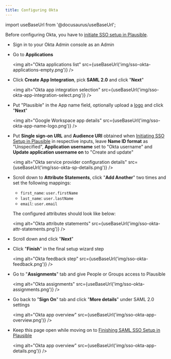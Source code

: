```yaml
---
title: Configuring Okta
---
```


import useBaseUrl from '@docusaurus/useBaseUrl';

Before configuring Okta, you have to [initiate SSO setup in Plausible](sso#initiating-sso-setup-in-plausible).

- Sign in to your Okta Admin console as an Admin
- Go to **Applications**

  <img alt="Okta applications list" src={useBaseUrl('img/sso-okta-applications-empty.png')} />

- Click **Create App Integration**, pick **SAML 2.0** and click "**Next**"

  <img alt="Okta app integration selection" src={useBaseUrl('img/sso-okta-app-integration-select.png')} />

- Put "Plausible" in the App name field, optionally upload a [logo](/img/plausible_logo.png) and click "**Next**"

  <img alt="Google Workspace app details" src={useBaseUrl('img/sso-okta-app-name-logo.png')} />

- Put **Single sign-on URL** and **Audience URI** obtained when [Initiating SSO Setup in Plausible](sso#initiating-sso-setup-in-plausible) in respective inputs, leave **Name ID format** as "Unspecified", **Application username** set to "Okta username" and **Update application username on** to "Create and update"

  <img alt="Okta service provider configuration details" src={useBaseUrl('img/sso-okta-sp-details.png')} />

- Scroll down to **Attribute Statements**, click "**Add Another**" two times and set the following mappings:

  - `first_name`: `user.firstName`
  - `last_name`: `user.lastName`
  - `email`: `user.email`

  The configured attributes should look like below:

  <img alt="Okta attribute statements" src={useBaseUrl('img/sso-okta-attr-statements.png')} />

- Scroll down and click "**Next**"
- Click "**Finish**" in the final setup wizard step

  <img alt="Okta feedback step" src={useBaseUrl('img/sso-okta-feedback.png')} />

- Go to "**Assignments**" tab and give People or Groups access to Plausible

  <img alt="Okta assignments" src={useBaseUrl('img/sso-okta-assignments.png')} />

- Go back to "**Sign On**" tab and click "**More details**" under SAML 2.0 settings

  <img alt="Okta app overview" src={useBaseUrl('img/sso-okta-app-overview.png')} />

- Keep this page open while moving on to [Finishing SAML SSO Setup in Plausible](sso#finishing-saml-sso-setup-in-plausible)

  <img alt="Okta app overview" src={useBaseUrl('img/sso-okta-app-details.png')} />

